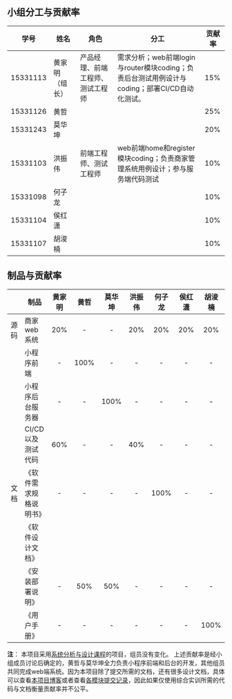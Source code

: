 ## 小组分工与贡献率
|学号|姓名|角色|分工|贡献率|
|--|--|--|--|--|
|15331113|黄家明（组长）|产品经理、前端工程师、测试工程师|需求分析；web前端login与router模块coding；负责后台测试用例设计与coding；部署CI/CD自动化测试。|15%|
|15331126|黄哲|||25%|
|15331243|莫华坤|||20%|
|15331103|洪振伟|前端工程师、测试工程师|web前端home和register模块coding；负责商家管理系统用例设计；参与服务端代码测试|10%|
|15331098|何子龙|||10%|
|15331104|侯红潇|||10%|
|15331107|胡浚楠|||10%|

## 制品与贡献率
||制品|黄家明|黄哲|莫华坤|洪振伟|何子龙|侯红潇|胡浚楠|
|--|--|:--:|:--:|:--:|:--:|:--:|:--:|:--:|
|源码|商家web系统|20%|-|-|20%|20%|20%|20%|
||小程序前端|-|100%|-|-|-|-|-|
||小程序后台服务器|-|-|100%|-|-|-|-|
||CI/CD 以及测试代码|60%|-|-|40%|-|-|-|
|文档|《软件需求规格说明书》|-|-|-|-|100%|-|-|-|
||《软件设计文档》||||||||
||《安装部署说明》|-|50%|50%|-|-|-|-|
||《用户手册》|-|-|-|-|-|-|100%|

**注**：
本项目采用[系统分析与设计课程](https://canyonsysu.github.io/Dashboard/)的项目，组员没有变化。
上述贡献率是经小组成员讨论后确定的，黄哲与莫华坤全力负责小程序前端和后台的开发，其他组员共同完成web端系统。因为本项目除了提交所需的文档，还有很多设计文档，具体可以查看[本项目博客](https://canyonsysu.github.io/Dashboard/)或者查看[各模块提交记录](https://github.com/CanyonSYSU)，因此如果仅使用综合实训所需的代码与文档衡量贡献率并不公平。